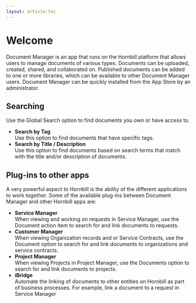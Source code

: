 ```yaml
---
layout: article-toc
---
```

# Welcome 
Document Manager is an app that runs on the Hornbill platform that allows users to manage documents of various types. Documents can be uploaded, created, shared, and collaborated on. Published documents can be added to one or more libraries, which can be available to other Document Manager users. Document Manager can be quickly installed from the App Store by an administrator.

## Searching
Use the Global Search option to find documents you own or have access to.

* **Search by Tag**<br>Use this option to find documents that have specific tags.
* **Search by Title / Description**<br>Use this option to find documents based on search terms that match with the title and/or description of documents.

## Plug-ins to other apps
A very powerful aspect to Hornbill is the ability of the different applications to work together. Some of the available plug-ins between Document Manager and other Hornbill apps are:

* **Service Manager**<br>When viewing and working on requests in Service Manager, use the Document action item to search for and link documents to requests.
* **Customer Manager**<br>When viewing Organization records and or Service Contracts, use the Document option to search for and link documents to organizations and service contracts.
* **Project Manager**<br>When viewing Projects in Project Manager, use the Documents option to search for and link documents to projects.
* **iBridge**<br>Automate the linking of documents to other entities on Hornbill as part of business processes. For example, link a document to a request in Service Manager